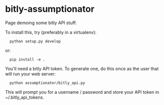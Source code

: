 bitly-assumptionator
====================

Page demoing some bitly API stuff.

To install this, try (preferably in a virtualenv):

```
  python setup.py develop
```

or:

```  
  pip install -e .
```

You'll need a bitly API token. To generate one, do this once
as the user that will run your web server:

```
  python assumptionator/bitly_api.py
```

This will prompt you for a username / password and store your API token
in ~/.bitly_api_tokens.




